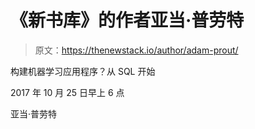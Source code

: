 # 《新书库》的作者亚当·普劳特

> 原文：<https://thenewstack.io/author/adam-prout/>

构建机器学习应用程序？从 SQL 开始

2017 年 10 月 25 日早上 6 点

亚当·普劳特